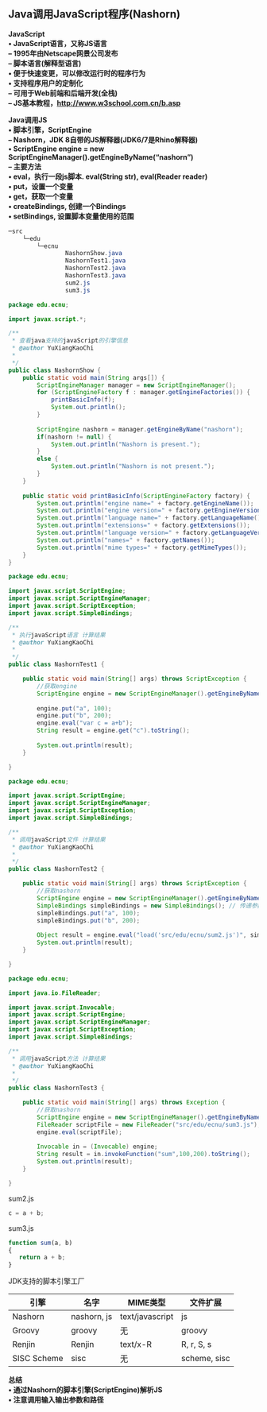 ## Java调用JavaScript程序(Nashorn)

**JavaScript**  
**• JavaScript语言，又称JS语言**  
**– 1995年由Netscape网景公司发布**  
**– 脚本语言(解释型语言)**  
**• 便于快速变更，可以修改运行时的程序行为**  
**• 支持程序用户的定制化**  
**– 可用于Web前端和后端开发(全栈)**  
**– JS基本教程，http://www.w3school.com.cn/b.asp**  



**Java调用JS**  
**• 脚本引擎，ScriptEngine**  
**– Nashorn，JDK 8自带的JS解释器(JDK6/7是Rhino解释器)**  
**• ScriptEngine engine = new  ScriptEngineManager().getEngineByName(“nashorn”)**  
**– 主要方法**  
**• eval，执行一段js脚本. eval(String str), eval(Reader reader)**  
**• put，设置一个变量**  
**• get，获取一个变量**  
**• createBindings, 创建一个Bindings**  
**• setBindings, 设置脚本变量使用的范围**  

```java
─src
    └─edu
        └─ecnu
                NashornShow.java
                NashornTest1.java
                NashornTest2.java
                NashornTest3.java
                sum2.js
                sum3.js
```



```java
package edu.ecnu;

import javax.script.*;

/**
 * 查看java支持的javaScript的引擎信息
 * @author YuXiangKaoChi
 *
 */
public class NashornShow {
	public static void main(String args[]) {
		ScriptEngineManager manager = new ScriptEngineManager();
		for (ScriptEngineFactory f : manager.getEngineFactories()) {
			printBasicInfo(f);
			System.out.println();
		}
 
		ScriptEngine nashorn = manager.getEngineByName("nashorn");
		if(nashorn != null) {
			System.out.println("Nashorn is present.");
		}
		else {
			System.out.println("Nashorn is not present.");
		}
	}
 
	public static void printBasicInfo(ScriptEngineFactory factory) {
		System.out.println("engine name=" + factory.getEngineName());
		System.out.println("engine version=" + factory.getEngineVersion());
		System.out.println("language name=" + factory.getLanguageName());
		System.out.println("extensions=" + factory.getExtensions());
		System.out.println("language version=" + factory.getLanguageVersion());
		System.out.println("names=" + factory.getNames());
		System.out.println("mime types=" + factory.getMimeTypes());
	}
}
```

```java
package edu.ecnu;

import javax.script.ScriptEngine;
import javax.script.ScriptEngineManager;
import javax.script.ScriptException;
import javax.script.SimpleBindings;

/**
 * 执行javaScript语言 计算结果
 * @author YuXiangKaoChi
 *
 */
public class NashornTest1 {

	public static void main(String[] args) throws ScriptException {
		//获取engine
		ScriptEngine engine = new ScriptEngineManager().getEngineByName("nashorn"); 
		
		engine.put("a", 100);
		engine.put("b", 200);
		engine.eval("var c = a+b");
		String result = engine.get("c").toString();
		
		System.out.println(result);
	}

}

```

```java
package edu.ecnu;

import javax.script.ScriptEngine;
import javax.script.ScriptEngineManager;
import javax.script.ScriptException;
import javax.script.SimpleBindings;

/**
 * 调用javaScript文件 计算结果
 * @author YuXiangKaoChi
 *
 */
public class NashornTest2 {

	public static void main(String[] args) throws ScriptException {
		//获取nashorn
		ScriptEngine engine = new ScriptEngineManager().getEngineByName("nashorn"); 
		SimpleBindings simpleBindings = new SimpleBindings(); // 传递参数到js
		simpleBindings.put("a", 100); 
		simpleBindings.put("b", 200); 
		
		Object result = engine.eval("load('src/edu/ecnu/sum2.js')", simpleBindings);
		System.out.println(result);
	}

}

```

```java
package edu.ecnu;

import java.io.FileReader;

import javax.script.Invocable;
import javax.script.ScriptEngine;
import javax.script.ScriptEngineManager;
import javax.script.ScriptException;
import javax.script.SimpleBindings;

/**
 * 调用javaScript方法 计算结果
 * @author YuXiangKaoChi
 *
 */
public class NashornTest3 {

	public static void main(String[] args) throws Exception {
		//获取nashorn
		ScriptEngine engine = new ScriptEngineManager().getEngineByName("nashorn"); 
		FileReader scriptFile = new FileReader("src/edu/ecnu/sum3.js");
		engine.eval(scriptFile);
        
        Invocable in = (Invocable) engine;
        String result = in.invokeFunction("sum",100,200).toString();
		System.out.println(result);
	}

}

```

sum2.js

```javascript
c = a + b;
```

sum3.js

```javascript
function sum(a, b)
{
   return a + b;
}
```



JDK支持的脚本引擎工厂

| 引擎        | 名字        | MIME类型        | 文件扩展     |
| ----------- | ----------- | --------------- | ------------ |
| Nashorn     | nashorn, js | text/javascript | js           |
| Groovy      | groovy      | 无              | groovy       |
| Renjin      | Renjin      | text/x-R        | R, r, S, s   |
| SISC Scheme | sisc        | 无              | scheme, sisc |

**总结**  
**• 通过Nashorn的脚本引擎(ScriptEngine)解析JS**  
**• 注意调用输入输出参数和路径**  



